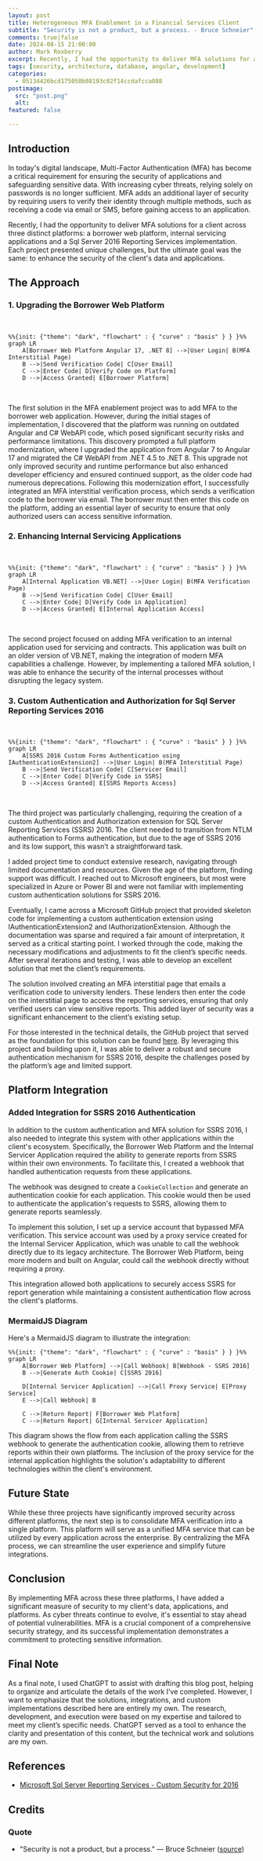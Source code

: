 ```yaml
---
layout: post
title: Heterogeneous MFA Enablement in a Financial Services Client
subtitle: "Security is not a product, but a process. - Bruce Schneier"
comments: true|false
date: 2024-08-15 21:00:00
author: Mark Roxberry
excerpt: Recently, I had the opportunity to deliver MFA solutions for a client across three distinct platforms. Each project presented unique challenges, but the ultimate goal was the same - to enhance the security of the client's data and applications.
tags: [security, architecture, database, angular, development]
categories:
  - 05134426bcd175050b08193c02f14ccdafcca088
postimage:
  src: "post.png"
  alt: 
featured: false

---
```


## Introduction

In today's digital landscape, Multi-Factor Authentication (MFA) has become a critical requirement for ensuring the security of applications and safeguarding sensitive data. With increasing cyber threats, relying solely on passwords is no longer sufficient. MFA adds an additional layer of security by requiring users to verify their identity through multiple methods, such as receiving a code via email or SMS, before gaining access to an application.

Recently, I had the opportunity to deliver MFA solutions for a client across three distinct platforms: a borrower web platform, internal servicing applications and a Sql Server 2016 Reporting Services implementation. Each project presented unique challenges, but the ultimate goal was the same: to enhance the security of the client's data and applications.

## The Approach

### 1. Upgrading the Borrower Web Platform

&nbsp;
&nbsp;

```mermaid
%%{init: {"theme": "dark", "flowchart" : { "curve" : "basis" } } }%%
graph LR
    A[Borrower Web Platform Angular 17, .NET 8] -->|User Login| B(MFA Interstitial Page)
    B -->|Send Verification Code| C[User Email]
    C -->|Enter Code| D[Verify Code on Platform]
    D -->|Access Granted| E[Borrower Platform]
```
&nbsp;
&nbsp;

The first solution in the MFA enablement project was to add MFA to the borrower web application. However, during the initial stages of implementation, I discovered that the platform was running on outdated Angular and C# WebAPI code, which posed significant security risks and performance limitations. This discovery prompted a full platform modernization, where I upgraded the application from Angular 7 to Angular 17 and migrated the C# WebAPI from .NET 4.5 to .NET 8. This upgrade not only improved security and runtime performance but also enhanced developer efficiency and ensured continued support, as the older code had numerous deprecations. Following this modernization effort, I successfully integrated an MFA interstitial verification process, which sends a verification code to the borrower via email. The borrower must then enter this code on the platform, adding an essential layer of security to ensure that only authorized users can access sensitive information.

### 2. Enhancing Internal Servicing Applications

&nbsp;
&nbsp;

```mermaid
%%{init: {"theme": "dark", "flowchart" : { "curve" : "basis" } } }%%
graph LR
    A[Internal Application VB.NET] -->|User Login| B(MFA Verification Page)
    B -->|Send Verification Code| C[User Email]
    C -->|Enter Code| D[Verify Code in Application]
    D -->|Access Granted| E[Internal Application Access]
```
&nbsp;
&nbsp;

The second project focused on adding MFA verification to an internal application used for servicing and contracts. This application was built on an older version of VB.NET, making the integration of modern MFA capabilities a challenge. However, by implementing a tailored MFA solution, I was able to enhance the security of the internal processes without disrupting the legacy system.

### 3. Custom Authentication and Authorization for Sql Server Reporting Services 2016

&nbsp;
&nbsp;

```mermaid
%%{init: {"theme": "dark", "flowchart" : { "curve" : "basis" } } }%%
graph LR
    A[SSRS 2016 Custom Forms Authentication using IAuthenticationExtension2] -->|User Login| B(MFA Interstitial Page)
    B -->|Send Verification Code| C[Servicer Email]
    C -->|Enter Code| D[Verify Code in SSRS]
    D -->|Access Granted| E[SSRS Reports Access]
```

&nbsp;
&nbsp;

The third project was particularly challenging, requiring the creation of a custom Authentication and Authorization extension for SQL Server Reporting Services (SSRS) 2016. The client needed to transition from NTLM authentication to Forms authentication, but due to the age of SSRS 2016 and its low support, this wasn’t a straightforward task.

I added project time to conduct extensive research, navigating through limited documentation and resources. Given the age of the platform, finding support was difficult. I reached out to Microsoft engineers, but most were specialized in Azure or Power BI and were not familiar with implementing custom authentication solutions for SSRS 2016.

Eventually, I came across a Microsoft GitHub project that provided skeleton code for implementing a custom authentication extension using IAuthenticationExtension2 and IAuthorizationExtension. Although the documentation was sparse and required a fair amount of interpretation, it served as a critical starting point. I worked through the code, making the necessary modifications and adjustments to fit the client’s specific needs. After several iterations and testing, I was able to develop an excellent solution that met the client’s requirements.

The solution involved creating an MFA interstitial page that emails a verification code to university lenders. These lenders then enter the code on the interstitial page to access the reporting services, ensuring that only verified users can view sensitive reports. This added layer of security was a significant enhancement to the client’s existing setup.

For those interested in the technical details, the GitHub project that served as the foundation for this solution can be found [here](https://github.com/microsoft/Reporting-Services/tree/master/CustomSecuritySample2016). By leveraging this project and building upon it, I was able to deliver a robust and secure authentication mechanism for SSRS 2016, despite the challenges posed by the platform’s age and limited support.

## Platform Integration

### Added Integration for SSRS 2016 Authentication

In addition to the custom authentication and MFA solution for SSRS 2016, I also needed to integrate this system with other applications within the client's ecosystem. Specifically, the Borrower Web Platform and the Internal Servicer Application required the ability to generate reports from SSRS within their own environments. To facilitate this, I created a webhook that handled authentication requests from these applications.

The webhook was designed to create a `CookieCollection` and generate an authentication cookie for each application. This cookie would then be used to authenticate the application's requests to SSRS, allowing them to generate reports seamlessly.

To implement this solution, I set up a service account that bypassed MFA verification. This service account was used by a proxy service created for the Internal Servicer Application, which was unable to call the webhook directly due to its legacy architecture. The Borrower Web Platform, being more modern and built on Angular, could call the webhook directly without requiring a proxy.

This integration allowed both applications to securely access SSRS for report generation while maintaining a consistent authentication flow across the client's platforms.

### MermaidJS Diagram

Here's a MermaidJS diagram to illustrate the integration:

```mermaid
%%{init: {"theme": "dark", "flowchart" : { "curve" : "basis" } } }%%
graph LR
    A[Borrower Web Platform] -->|Call Webhook| B[Webhook - SSRS 2016]
    B -->|Generate Auth Cookie| C[SSRS 2016]
    
    D[Internal Servicer Application] -->|Call Proxy Service| E[Proxy Service]
    E -->|Call Webhook| B
    
    C -->|Return Report| F[Borrower Web Platform]
    C -->|Return Report| G[Internal Servicer Application]
```

This diagram shows the flow from each application calling the SSRS webhook to generate the authentication cookie, allowing them to retrieve reports within their own platforms. The inclusion of the proxy service for the internal application highlights the solution's adaptability to different technologies within the client's environment.

## Future State

While these three projects have significantly improved security across different platforms, the next step is to consolidate MFA verification into a single platform. This platform will serve as a unified MFA service that can be utilized by every application across the enterprise. By centralizing the MFA process, we can streamline the user experience and simplify future integrations.

## Conclusion

By implementing MFA across these three platforms, I have added a significant measure of security to my client's data, applications, and platforms. As cyber threats continue to evolve, it's essential to stay ahead of potential vulnerabilities. MFA is a crucial component of a comprehensive security strategy, and its successful implementation demonstrates a commitment to protecting sensitive information.

## Final Note

As a final note, I used ChatGPT to assist with drafting this blog post, helping to organize and articulate the details of the work I’ve completed. However, I want to emphasize that the solutions, integrations, and custom implementations described here are entirely my own. The research, development, and execution were based on my expertise and tailored to meet my client’s specific needs. ChatGPT served as a tool to enhance the clarity and presentation of this content, but the technical work and solutions are my own.

## References

- [Microsoft Sql Server Reporting Services - Custom Security for 2016](https://github.com/microsoft/Reporting-Services/tree/master/CustomSecuritySample2016)

## Credits

### Quote

- "Security is not a product, but a process." — Bruce Schneier ([source](https://www.schneier.com/))
